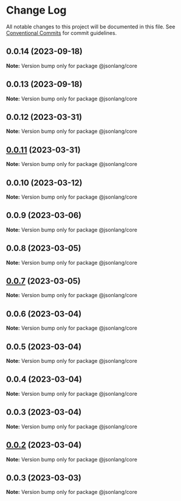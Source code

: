 # Change Log

All notable changes to this project will be documented in this file.
See [Conventional Commits](https://conventionalcommits.org) for commit guidelines.

## 0.0.14 (2023-09-18)

**Note:** Version bump only for package @jsonlang/core





## 0.0.13 (2023-09-18)

**Note:** Version bump only for package @jsonlang/core





## 0.0.12 (2023-03-31)

**Note:** Version bump only for package @jsonlang/core





## [0.0.11](https://github.com/JsonlangJs/jsonlang/compare/@jsonlang/core@0.0.10...@jsonlang/core@0.0.11) (2023-03-31)

**Note:** Version bump only for package @jsonlang/core





## 0.0.10 (2023-03-12)

**Note:** Version bump only for package @jsonlang/core





## 0.0.9 (2023-03-06)

**Note:** Version bump only for package @jsonlang/core





## 0.0.8 (2023-03-05)

**Note:** Version bump only for package @jsonlang/core





## [0.0.7](https://github.com/JsonlangJs/jsonlang/compare/@jsonlang/core@0.0.6...@jsonlang/core@0.0.7) (2023-03-05)

**Note:** Version bump only for package @jsonlang/core





## 0.0.6 (2023-03-04)

**Note:** Version bump only for package @jsonlang/core





## 0.0.5 (2023-03-04)

**Note:** Version bump only for package @jsonlang/core





## 0.0.4 (2023-03-04)

**Note:** Version bump only for package @jsonlang/core





## 0.0.3 (2023-03-04)

**Note:** Version bump only for package @jsonlang/core





## [0.0.2](https://github.com/JsonlangJs/jsonlang/compare/@jsonlang/core@0.0.3...@jsonlang/core@0.0.2) (2023-03-04)

**Note:** Version bump only for package @jsonlang/core





## 0.0.3 (2023-03-03)

**Note:** Version bump only for package @jsonlang/core
